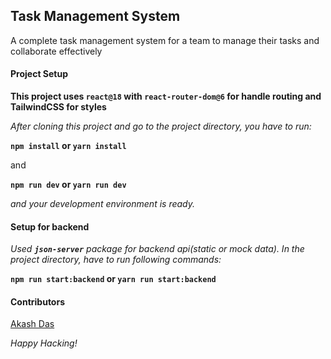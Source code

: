 ## Task Management System

A complete task management system for a team to manage their tasks and collaborate effectively

#### Project Setup

**This project uses `react@18` with `react-router-dom@6` for handle routing and TailwindCSS for styles**

_After cloning this project and go to the project directory, you have to run:_

**`npm install` or `yarn install`**

and

**`npm run dev` or `yarn run dev`**

_and your development environment is ready._

#### Setup for backend

_Used **`json-server`** package for backend api(static or mock data). In the project directory, have to run following commands:_

**`npm run start:backend` or `yarn run start:backend`**

#### Contributors

[Akash Das](https://github.com/akash02-das)

_Happy Hacking!_

